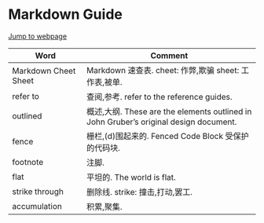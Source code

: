 # Markdown Guide

[Jump to webpage](https://www.markdownguide.org/cheat-sheet/)

|Word|Comment|
|----|----|
|Markdown Cheet Sheet|Markdown 速查表. cheet: 作弊,欺骗 sheet: 工作表,被单.|
|refer to|查阅,参考. refer to the reference guides.|
|outlined|概述,大纲. These are the elements outlined in John Gruber’s original design document.|
|fence|栅栏,(d)围起来的. Fenced Code Block 受保护的代码块.|
|footnote|注脚.|
|flat|平坦的. The world is flat.|
|strike through|删除线. strike: 撞击,打动,罢工.|
|accumulation|积累,聚集.|
